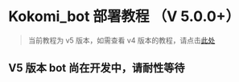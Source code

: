 # Kokomi_bot 部署教程 （V 5.0.0+）

> 当前教程为 v5 版本，如需查看 v4 版本的教程，请点击[此处](https://github.com/SangonomiyaKoko/Kokomi_Bot/blob/main/README_OLD.md)

## V5 版本 bot 尚在开发中，请耐性等待
